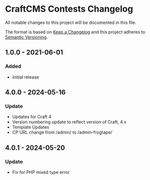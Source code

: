 # CraftCMS Contests Changelog

All notable changes to this project will be documented in this file.

The format is based on [Keep a Changelog](http://keepachangelog.com/) and this project adheres to [Semantic Versioning](http://semver.org/).

## 1.0.0 - 2021-06-01

### Added

- Initial release

## 4.0.0 - 2024-05-16

### Update

- Updates for Craft 4
- Version numbering update to reflect version of Craft, 4.x
- Template Updates
- CP URL change from /admin/ to /admin-frogtape/

## 4.0.1 - 2024-05-20

### Update

- Fix for PHP mixed type error
